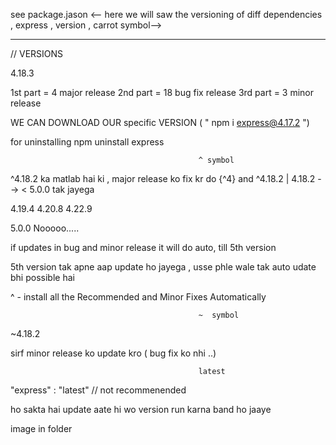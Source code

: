 <!-- important for security point of view -->

see package.jason  <-- here we will saw the versioning of diff dependencies , express , version ,  carrot symbol-->

************************************************************************************************************************************************

//      VERSIONS

<!-- LIKE YE VERSION HAI  package.jason k kisi dependencie ka version (like express)-->
   4.18.3

   1st part = 4                    major release
   2nd part = 18                   bug fix release
   3rd part = 3                    minor release

   <!-- 3rd part : - (last part)  minor fixes ( optional )  latest ->4.18.5 
   
   iska matlab h ki version m thoda bhot change hua hai ( updates ), mior fixes  ( ek - do point upar ya nicche bhi download kiya to no problem ) -->

   <!-- 2 nd part :-( recommended part )  means humne kuch naya feature add on kiya hai / ya change kiya hai  for improvement -->
   <!-- latest -> 4.19.1 -->

   <!-- 1st part : - (major release /breaking update ) if we use 5th version it might be possible ki humara code na chale  -->

   <!--  do not recommended to changes the existing code 

   // CHANGE ONLY WHEN U BUILD   COMPLETELY NEW PROJECT -->


   WE CAN DOWNLOAD OUR specific  VERSION ( "  npm i express@4.17.2   ")

   for uninstalling npm uninstall express


                                              ^ symbol 
<!--  compatible with version  -->

^4.18.2  ka matlab hai ki , major release ko fix kr do {^4}   and  ^4.18.2   | 4.18.2 --> < 5.0.0 tak jayega 
<!-- 4 ko change nhi karegnge , but 18,2 can till 5.00.00 -->
4.19.4
4.20.8
4.22.9

5.0.0 Nooooo.....


if updates   in  bug and minor release it will do auto, till 5th version

5th version tak apne aap update ho  jayega  , usse phle wale tak auto udate bhi possible hai 

^ -  install all the Recommended and Minor Fixes Automatically

<!-- without carate symbol humara version fix ho gya , ye update nhi hoga , hoga but delete karo then ....  -->



                                              ~  symbol
        

<!-- approximately equivalent version -->       ~4.18.2

sirf minor release  ko update kro  ( bug fix ko nhi ..)




                                              latest 

<!--  ye har baar latest version choose karege  -->

"express" : "latest"  // not recommenended

ho sakta hai update aate hi wo version run karna band ho jaaye 








<!-- WE CAN ALSO GIVE RANGE OF VERSIONS... --> image in folder 



<!-- kabhi bhi koi change aata hai version m then check at official website   npm .org then version like express   and check ki konsa partupdate / change hua hai  -->